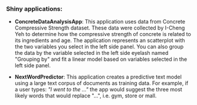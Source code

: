 ### Shiny applications:
- **ConcreteDataAnalysisApp**: This application uses data from Concrete Compressive Strength dataset. 
These data were collected by I-Cheng Yeh to determine how the compressive strength of concrete is related to its ingredients and age. The application represents an scatterplot with the two variables you select in the left side panel. 
You can also group the data by the variable selected in the left side eyelash named "Grouping by" and fit a linear model based on variables selected in the left side panel.

- **NextWordPredictor**: This application creates a predictive text model using a large text corpus of documents as training data. For example, if a user types: *"I went to the ..."* the app would suggest the three most likely words that would replace "...", i.e. gym, store or mall.
